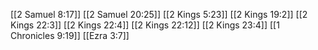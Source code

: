 [[2 Samuel 8:17]]
[[2 Samuel 20:25]]
[[2 Kings 5:23]]
[[2 Kings 19:2]]
[[2 Kings 22:3]]
[[2 Kings 22:4]]
[[2 Kings 22:12]]
[[2 Kings 23:4]]
[[1 Chronicles 9:19]]
[[Ezra 3:7]]
